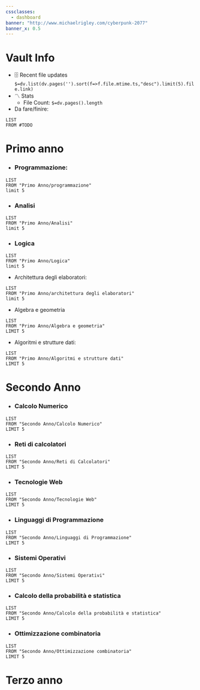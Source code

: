 ```yaml
---
cssclasses:
  - dashboard
banner: "http://www.michaelrigley.com/cyberpunk-2077"
banner_x: 0.5
---
```

# Vault Info

[](https://github.com/TfTHacker/DashboardPlusPlus/blob/master/Dashboard%2B%2B.md#vault-info)

- 🗄️ Recent file updates `$=dv.list(dv.pages('').sort(f=>f.file.mtime.ts,"desc").limit(5).file.link)`
- 〽️ Stats
    - File Count: `$=dv.pages().length`
- Da fare/finire:
```dataview
LIST
FROM #TODO
```

# Primo anno

- ### Programmazione: 
  
```dataview
LIST
FROM "Primo Anno/programmazione" 
limit 5
```
- ### Analisi
  
```dataview
LIST 
FROM "Primo Anno/Analisi"
limit 5
```

- ### Logica 
  
```dataview
LIST 
FROM "Primo Anno/Logica" 
limit 5
```

- Architettura degli elaboratori:
  
```dataview
LIST
FROM "Primo Anno/architettura degli elaboratori"
limit 5
```

- Algebra e geometria
```dataview 
LIST
FROM "Primo Anno/Algebra e geometria"
LIMIT 5
```

- Algoritmi e strutture dati:
```dataview
LIST
FROM "Primo Anno/Algoritmi e strutture dati"
LIMIT 5
```


# Secondo Anno



- ### Calcolo Numerico
  
```dataview
LIST
FROM "Secondo Anno/Calcolo Numerico"
LIMIT 5
```

- ### Reti di calcolatori
  
```dataview
LIST
FROM "Secondo Anno/Reti di Calcolatori"
LIMIT 5
```

- ### Tecnologie Web
```dataview
LIST
FROM "Secondo Anno/Tecnologie Web"
LIMIT 5
```

- ### Linguaggi di Programmazione
  
```dataview
LIST
FROM "Secondo Anno/Linguaggi di Programmazione"
LIMIT 5
```

- ### Sistemi Operativi
```dataview
LIST
FROM "Secondo Anno/Sistemi Operativi"
LIMIT 5
```

- ### Calcolo della probabilità e statistica
  
```dataview
LIST
FROM "Secondo Anno/Calcolo della probabilità e statistica"
LIMIT 5
```

- ### Ottimizzazione combinatoria
  
```dataview 
LIST
FROM "Secondo Anno/Ottimizzazione combinatoria"
LIMIT 5
```

# Terzo anno


